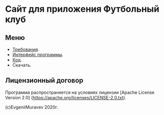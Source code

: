 # Сайт для приложения Футбольный клуб

  ## Меню


 - [Требования](/sist/).
 - [Интерфейс программы](/interface/).
 - [Код](/log/).
 - Скачать.
 
 ## Лицензионный договор
 Программа распространяется на условиях лицензии [Apache License
 Version 2.0] (https://apache.org/licenses/LICENSE-2.0.txt).

 (c)EvgeniiMuravev 2020г.
